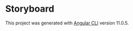# Storyboard

This project was generated with [Angular CLI](https://github.com/angular/angular-cli) version 11.0.5.
